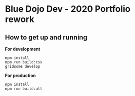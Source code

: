 # Blue Dojo Dev - 2020 Portfolio rework
## How to get up and running
**For development**
```
npm install
npm run build:css
gridsome develop
```
**For production**
```
npm install
npm run build:all 
```